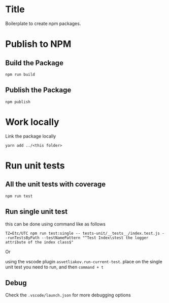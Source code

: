 # Title

Boilerplate to create npm packages.

# Publish to NPM

## Build the Package

    npm run build

## Publish the Package

    npm publish

# Work locally

Link the package locally

    yarn add ../<this folder>

# Run unit tests

## All the unit tests with coverage

    npm run test

## Run single unit test

this can be done using command like as follows

    TZ=Etc/UTC npm run test:single -- tests-unit/__tests__/index.test.js --runTestsByPath --testNamePattern "^Test Index\stest the logger attribute of the index class$"

Or

using the vscode plugin `asvetliakov.run-current-test`. place on the single unit test you need to run, and then `command + t`

## Debug

Check the `.vscode/launch.json` for more debugging options

